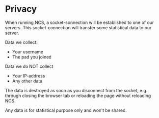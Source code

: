 # Privacy

When running NCS, a socket-sonnection will be established to one of our servers. This socket-connection will transfer some statistical data to our server.

Data we collect:
* Your username
* The pad you joined

Data we do NOT collect
* Your IP-address
* Any other data

The data is destroyed as soon as you disconnect from the socket, e.g. through closing the browser tab or reloading the page without reloading NCS.

Any data is for statistical purpose only and won't be shared.
